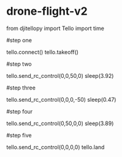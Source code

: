 # drone-flight-v2
from djitellopy import Tello
import time

#step one

tello.connect()
tello.takeoff()

#step two

tello.send_rc_control(0,0,50,0)
sleep(3.92)

#step three

tello.send_rc_control(0,0,0,-50)
sleep(0.47)

#step four

tello.send_rc_control(0,50,0,0)
sleep(3.89)

#step five

tello.send_rc_control(0,0,0,0)
tello.land


